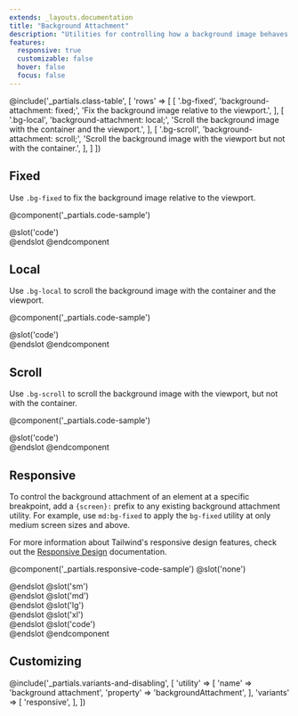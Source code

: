 ```yaml
---
extends: _layouts.documentation
title: "Background Attachment"
description: "Utilities for controlling how a background image behaves when scrolling."
features:
  responsive: true
  customizable: false
  hover: false
  focus: false
---
```


@include('_partials.class-table', [
  'rows' => [
    [
      '.bg-fixed',
      'background-attachment: fixed;',
      'Fix the background image relative to the viewport.',
    ],
    [
      '.bg-local',
      'background-attachment: local;',
      'Scroll the background image with the container and the viewport.',
    ],
    [
      '.bg-scroll',
      'background-attachment: scroll;',
      'Scroll the background image with the viewport but not with the container.',
    ],
  ]
])

## Fixed

Use `.bg-fixed` to fix the background image relative to the viewport.

@component('_partials.code-sample')
<div class="w-full h-48 bg-fixed bg-centre overflow-y-scroll" style="background-image:url('https://images.unsplash.com/photo-1459262838948-3e2de6c1ec80?ixlib=rb-1.2.1&ixid=eyJhcHBfaWQiOjEyMDd9&auto=format&fit=crop&w=800&q=80');">
    <div class="h-64"></div>
</div>
@slot('code')
<div class="bg-fixed ..." style="background-image: url(...)"></div>
@endslot
@endcomponent

## Local

Use `.bg-local` to scroll the background image with the container and the viewport.

@component('_partials.code-sample')
<div class="w-full h-48 bg-local bg-centre overflow-y-scroll" style="background-image:url('https://images.unsplash.com/photo-1459262838948-3e2de6c1ec80?ixlib=rb-1.2.1&ixid=eyJhcHBfaWQiOjEyMDd9&auto=format&fit=crop&w=800&q=80');">
    <div class="h-64"></div>
</div>
@slot('code')
<div class="bg-local ..." style="background-image: url(...)"></div>
@endslot
@endcomponent

## Scroll

Use `.bg-scroll` to scroll the background image with the viewport, but not with the container.

@component('_partials.code-sample')
<div class="w-full h-48 bg-scroll bg-centre overflow-y-scroll" style="background-image:url('https://images.unsplash.com/photo-1459262838948-3e2de6c1ec80?ixlib=rb-1.2.1&ixid=eyJhcHBfaWQiOjEyMDd9&auto=format&fit=crop&w=800&q=80');">
    <div class="h-64"></div>
</div>
@slot('code')
<div class="bg-scroll ..." style="background-image: url(...)"></div>
@endslot
@endcomponent

## Responsive

To control the background attachment of an element at a specific breakpoint, add a `{screen}:` prefix to any existing background attachment utility. For example, use `md:bg-fixed` to apply the `bg-fixed` utility at only medium screen sizes and above.

For more information about Tailwind's responsive design features, check out the [Responsive Design](/docs/responsive-design) documentation.

@component('_partials.responsive-code-sample')
@slot('none')
<div class="w-full h-48 bg-fixed bg-centre overflow-y-scroll" style="background-image:url('https://images.unsplash.com/photo-1459262838948-3e2de6c1ec80?ixlib=rb-1.2.1&ixid=eyJhcHBfaWQiOjEyMDd9&auto=format&fit=crop&w=800&q=80');">
    <div class="h-64"></div>
</div>
@endslot
@slot('sm')
<div class="w-full h-48 bg-local bg-centre overflow-y-scroll" style="background-image:url('https://images.unsplash.com/photo-1459262838948-3e2de6c1ec80?ixlib=rb-1.2.1&ixid=eyJhcHBfaWQiOjEyMDd9&auto=format&fit=crop&w=800&q=80');">
    <div class="h-64"></div>
</div>
@endslot
@slot('md')
<div class="w-full h-48 bg-scroll bg-centre overflow-y-scroll" style="background-image:url('https://images.unsplash.com/photo-1459262838948-3e2de6c1ec80?ixlib=rb-1.2.1&ixid=eyJhcHBfaWQiOjEyMDd9&auto=format&fit=crop&w=800&q=80');">
    <div class="h-64"></div>
</div>
@endslot
@slot('lg')
<div class="w-full h-48 bg-local bg-centre overflow-y-scroll" style="background-image:url('https://images.unsplash.com/photo-1459262838948-3e2de6c1ec80?ixlib=rb-1.2.1&ixid=eyJhcHBfaWQiOjEyMDd9&auto=format&fit=crop&w=800&q=80');">
    <div class="h-64"></div>
</div>
@endslot
@slot('xl')
<div class="w-full h-48 bg-fixed bg-centre overflow-y-scroll" style="background-image:url('https://images.unsplash.com/photo-1459262838948-3e2de6c1ec80?ixlib=rb-1.2.1&ixid=eyJhcHBfaWQiOjEyMDd9&auto=format&fit=crop&w=800&q=80');">
    <div class="h-64"></div>
</div>
@endslot
@slot('code')
<div class="none:bg-fixed sm:bg-local md:bg-scroll lg:bg-local xl:bg-fixed ...">
    <!-- ... -->
</div>
@endslot
@endcomponent

## Customizing

@include('_partials.variants-and-disabling', [
    'utility' => [
        'name' => 'background attachment',
        'property' => 'backgroundAttachment',
    ],
    'variants' => [
        'responsive',
    ],
])
